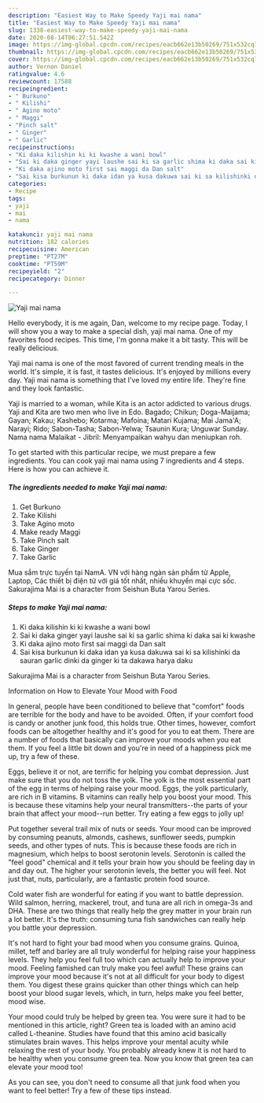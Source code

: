 ```yaml
---
description: "Easiest Way to Make Speedy Yaji mai nama"
title: "Easiest Way to Make Speedy Yaji mai nama"
slug: 1338-easiest-way-to-make-speedy-yaji-mai-nama
date: 2020-08-14T06:27:51.542Z
image: https://img-global.cpcdn.com/recipes/eacb662e13b50269/751x532cq70/yaji-mai-nama-recipe-main-photo.jpg
thumbnail: https://img-global.cpcdn.com/recipes/eacb662e13b50269/751x532cq70/yaji-mai-nama-recipe-main-photo.jpg
cover: https://img-global.cpcdn.com/recipes/eacb662e13b50269/751x532cq70/yaji-mai-nama-recipe-main-photo.jpg
author: Vernon Daniel
ratingvalue: 4.6
reviewcount: 17588
recipeingredient:
- " Burkuno"
- " Kilishi"
- " Agino moto"
- " Maggi"
- "Pinch salt"
- " Ginger"
- " Garlic"
recipeinstructions:
- "Ki daka kilishin ki ki kwashe a wani bowl"
- "Sai ki daka ginger yayi laushe sai ki sa garlic shima ki daka sai ki kwashe"
- "Ki daka ajino moto first sai maggi da Dan salt"
- "Sai kisa burkunun ki daka idan ya kusa dakuwa sai ki sa kilishinki da sauran garlic dinki da ginger ki ta dakawa harya daku"
categories:
- Recipe
tags:
- yaji
- mai
- nama

katakunci: yaji mai nama 
nutrition: 182 calories
recipecuisine: American
preptime: "PT27M"
cooktime: "PT59M"
recipeyield: "2"
recipecategory: Dinner

---
```



![Yaji mai nama](https://img-global.cpcdn.com/recipes/eacb662e13b50269/751x532cq70/yaji-mai-nama-recipe-main-photo.jpg)

Hello everybody, it is me again, Dan, welcome to my recipe page. Today, I will show you a way to make a special dish, yaji mai nama. One of my favorites food recipes. This time, I'm gonna make it a bit tasty. This will be really delicious.

Yaji mai nama is one of the most favored of current trending meals in the world. It's simple, it is fast, it tastes delicious. It's enjoyed by millions every day. Yaji mai nama is something that I've loved my entire life. They're fine and they look fantastic.

Yaji is married to a woman, while Kita is an actor addicted to various drugs. Yaji and Kita are two men who live in Edo. Bagado; Chikun; Doga-Maijama; Gayan; Kakau; Kashebo; Kotarma; Mafoina; Matari Kujama; Mai Jama&#39;A; Narayi; Rido; Sabon-Tasha; Sabon-Yelwa; Tsaunin Kura; Unguwar Sunday. Nama nama Malaikat - Jibril: Menyampaikan wahyu dan meniupkan roh.


To get started with this particular recipe, we must prepare a few ingredients. You can cook yaji mai nama using 7 ingredients and 4 steps. Here is how you can achieve it.

<!--inarticleads1-->

##### The ingredients needed to make Yaji mai nama:

1. Get  Burkuno
1. Take  Kilishi
1. Take  Agino moto
1. Make ready  Maggi
1. Take Pinch salt
1. Take  Ginger
1. Take  Garlic


Mua sắm trực tuyến tại NamA. VN với hàng ngàn sản phẩm từ Apple, Laptop, Các thiết bị điện tử với giá tốt nhất, nhiều khuyến mại cực sốc. Sakurajima Mai is a character from Seishun Buta Yarou Series. 

<!--inarticleads2-->

##### Steps to make Yaji mai nama:

1. Ki daka kilishin ki ki kwashe a wani bowl
1. Sai ki daka ginger yayi laushe sai ki sa garlic shima ki daka sai ki kwashe
1. Ki daka ajino moto first sai maggi da Dan salt
1. Sai kisa burkunun ki daka idan ya kusa dakuwa sai ki sa kilishinki da sauran garlic dinki da ginger ki ta dakawa harya daku


Sakurajima Mai is a character from Seishun Buta Yarou Series. 

Information on How to Elevate Your Mood with Food


In general, people have been conditioned to believe that "comfort" foods are terrible for the body and have to be avoided. Often, if your comfort food is candy or another junk food, this holds true. Other times, however, comfort foods can be altogether healthy and it's good for you to eat them. There are a number of foods that basically can improve your moods when you eat them. If you feel a little bit down and you're in need of a happiness pick me up, try a few of these.

Eggs, believe it or not, are terrific for helping you combat depression. Just make sure that you do not toss the yolk. The yolk is the most essential part of the egg in terms of helping raise your mood. Eggs, the yolk particularly, are rich in B vitamins. B vitamins can really help you boost your mood. This is because these vitamins help your neural transmitters--the parts of your brain that affect your mood--run better. Try eating a few eggs to jolly up!

Put together several trail mix of nuts or seeds. Your mood can be improved by consuming peanuts, almonds, cashews, sunflower seeds, pumpkin seeds, and other types of nuts. This is because these foods are rich in magnesium, which helps to boost serotonin levels. Serotonin is called the "feel good" chemical and it tells your brain how you should be feeling day in and day out. The higher your serotonin levels, the better you will feel. Not just that, nuts, particularly, are a fantastic protein food source.

Cold water fish are wonderful for eating if you want to battle depression. Wild salmon, herring, mackerel, trout, and tuna are all rich in omega-3s and DHA. These are two things that really help the grey matter in your brain run a lot better. It's the truth: consuming tuna fish sandwiches can really help you battle your depression. 

It's not hard to fight your bad mood when you consume grains. Quinoa, millet, teff and barley are all truly wonderful for helping raise your happiness levels. They help you feel full too which can actually help to improve your mood. Feeling famished can truly make you feel awful! These grains can improve your mood because it's not at all difficult for your body to digest them. You digest these grains quicker than other things which can help boost your blood sugar levels, which, in turn, helps make you feel better, mood wise.

Your mood could truly be helped by green tea. You were sure it had to be mentioned in this article, right? Green tea is loaded with an amino acid called L-theanine. Studies have found that this amino acid basically stimulates brain waves. This helps improve your mental acuity while relaxing the rest of your body. You probably already knew it is not hard to be healthy when you consume green tea. Now you know that green tea can elevate your mood too!

As you can see, you don't need to consume all that junk food when you want to feel better! Try  a few  of  these  tips  instead.

